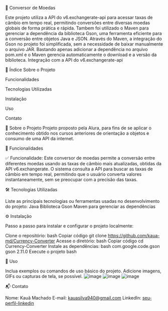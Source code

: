 🚀 Conversor de Moedas

Este projeto utiliza a API do v6.exchangerate-api para acessar taxas de câmbio em tempo real, permitindo conversões entre diversas moedas globais de forma prática e rápida.
Tambem foi utilizado o Maven para gerenciar a dependência da biblioteca Gson, uma ferramenta eficiente para a conversão entre objetos Java e JSON.
Através do Maven, a integração do Gson no projeto foi simplificada, sem a necessidade de baixar manualmente o arquivo JAR. Bastando apenas adicionar a dependência no arquivo pom.xml e o Maven gerencia automaticamente o download e a versão da biblioteca.
Integração com a API do v6.exchangerate-api


📝 Índice
Sobre o Projeto

Funcionalidades

Tecnologias Utilizadas

Instalação

Uso


Contato

📖 Sobre o Projeto
Projeto proposto pela Alura, para fins de se aplicar o conhecimento obtido nos cursos anteriores de orientação a objetos e consumo de uma API da internet.

🌟 Funcionalidades

✅ Funcionalidade: Este conversor de moedas permite a conversão entre diferentes moedas usando as taxas de câmbio mais atualizadas, obtidas da API v6.exchangerate.
O sistema consulta a API para buscar as taxas de câmbio em tempo real, permitindo que o usuário converta valores instantaneamente, sem se preocupar com a precisão das taxas.

🛠️ Tecnologias Utilizadas

Liste as principais tecnologias ou ferramentas usadas no desenvolvimento do projeto:
Java
Biblioteca Gson
Maven para gerenciar as dependências

⚙️ Instalação

Passo a passo para instalar e configurar o projeto localmente:

Clone o repositório:
bash
Copiar código
git clone https://github.com/kaua-md/Currency-Converter
Acesse o diretório:
bash
Copiar código
cd Currency-Converter
Instale as dependências:
bash
<dependency>
    <groupId>com.google.code.gson</groupId>
    <artifactId>gson</artifactId>
    <version>2.11.0</version>
</dependency>
Execute o projeto
bash

🚀 Uso

Inclua exemplos ou comandos de uso básico do projeto. Adicione imagens, GIFs ou capturas de tela, se possível.
![image](https://github.com/user-attachments/assets/4171803a-7557-46c9-9d4f-dbe670d1405f)
![image](https://github.com/user-attachments/assets/3fc2d736-1c56-443d-a5bf-c3c4e3347b28)
![image](https://github.com/user-attachments/assets/52a120ea-1462-44f2-8dc3-1ad83cb53982)

📬 Contato

Nome: Kauã Machado
E-mail: kauasilva940@gmail.com
LinkedIn: [seu-perfil-linkedin](https://www.linkedin.com/in/kau%C3%A3-machado/)
